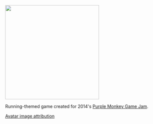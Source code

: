 <img src="http://purplemonkeygamejam.com/images/monkey.svg" width="300" height="300">

Running-themed game created for 2014's <a href="http://purplemonkeygamejam.com">Purple Monkey Game Jam</a>.

<a href="http://commons.wikimedia.org/wiki/File:Running_woman_backside_black_hair.JPG">Avatar image attribution</a>
